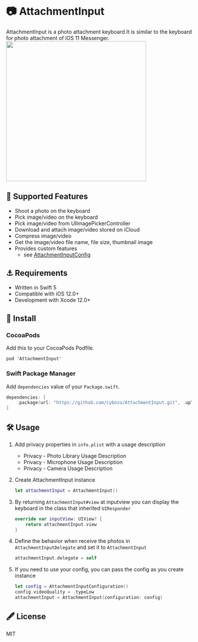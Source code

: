 📷 AttachmentInput 
===

AttachmentInput is a photo attachment keyboard.It is similar to the keyboard for photo attachment of iOS 11 Messenger.  
<img src="https://github.com/cybozu/AttachmentInput/raw/master/AttachmentInput.gif" width="380px"/>

##  🍱 Supported Features
* Shoot a photo on the keyboard
* Pick image/video on the keyboard
* Pick image/video from UIImagePickerController
* Download and attach image/video stored on iCloud
* Compress image/video
* Get the image/video file name, file size, thumbnail image
* Provides custom features
  * see [AttachmentInputConfig](https://github.com/cybozu/AttachmentInput/blob/master/Sources/AttachmentInput/AttachmentInputConfiguration.swift)

## ⚓  Requirements
- Written in Swift 5
- Compatible with iOS 12.0+
- Development with Xcode 12.0+

## 🏃 Install
### CocoaPods
Add this to your CocoaPods Podfile.
```
pod 'AttachmentInput'
```

### Swift Package Manager
Add `dependencies` value of your `Package.swift`.
```swift
dependencies: [
    .package(url: "https://github.com/cybozu/AttachmentInput.git", .upToNextMajor(from: "1.0.0"))
]
```

## 🛠️ Usage
1. Add privacy properties in `info.plist` with a usage description
    * Privacy - Photo Library Usage Description  
    * Privacy - Microphone Usage Description  
    * Privacy - Camera Usage Description  
1. Create AttachmentInput instance
    ``` swift
    let attachmentInput = AttachmentInput()
    ```
1. By returning `AttachmentInput#view` at inputview you can display the keyboard in the class that inherited `UIResponder`
    ``` swift
    override var inputView: UIView? {
        return attachmentInput.view
    }
    ```

1. Define the behavior when receive the photos in `AttachmentInputDelegate` and set it to `AttachmentInput`
    ``` swift
    attachmentInput.delegate = self
    ```
1. If you need to use your config, you can pass the config as you create instance
    ``` swift
    let config = AttachmentInputConfiguration()
    config.videoQuality = .typeLow
    attachmentInput = AttachmentInput(configuration: config)
    ```

## 🖋️ License
MIT
